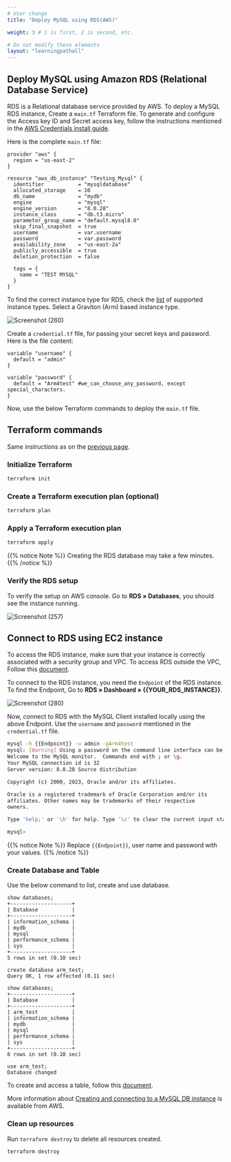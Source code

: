 ```yaml
---
# User change
title: "Deploy MySQL using RDS(AWS)"

weight: 3 # 1 is first, 2 is second, etc.

# Do not modify these elements
layout: "learningpathall"
---
```


## Deploy MySQL using Amazon RDS (Relational Database Service)

RDS is a Relational database service provided by AWS. To deploy a MySQL RDS instance, Create a `main.tf` Terraform file.
To generate and configure the Access key ID and Secret access key, follow the instructions mentioned in the [AWS Credentials install guide](/install-guides/aws_access_keys/).

Here is the complete `main.tf` file:

```console
provider "aws" {
  region = "us-east-2"
}

resource "aws_db_instance" "Testing_Mysql" {
  identifier           = "mysqldatabase"
  allocated_storage    = 10
  db_name              = "mydb"
  engine               = "mysql"
  engine_version       = "8.0.28"
  instance_class       = "db.t3.micro"
  parameter_group_name = "default.mysql8.0"
  skip_final_snapshot  = true
  username             = var.username
  password             = var.password
  availability_zone    = "us-east-2a"
  publicly_accessible  = true
  deletion_protection  = false

  tags = {
    name = "TEST MYSQL"
  }
}
``` 

To find the correct instance type for RDS, check the [list](https://aws.amazon.com/rds/mysql/instance-types/) of supported instance types. Select a Graviton (Arm) based instance type.

![Screenshot (260)](https://user-images.githubusercontent.com/92315883/209249327-3755d7ef-581b-456c-a64b-e2167080dd59.png)

Create a `credential.tf` file, for passing your secret keys and password. Here is the file content:

```console
variable "username" {
  default = "admin"
}

variable "password" {
  default = "Arm4test" #we_can_choose_any_password, except special_characters.
}
```

Now, use the below Terraform commands to deploy the `main.tf` file.

## Terraform commands

Same instructions as on the [previous page](/learning-paths/servers-and-cloud-computing/mysql/ec2_deployment#terraform-commands).

### Initialize Terraform

```bash
terraform init
```

### Create a Terraform execution plan (optional)

```bash
terraform plan
```

### Apply a Terraform execution plan

```bash
terraform apply
```      

{{% notice Note %}}
Creating the RDS database may take a few minutes.
{{% /notice %}}

### Verify the RDS setup

To verify the setup on AWS console. Go to **RDS » Databases**, you should see the instance running.  

![Screenshot (257)](https://user-images.githubusercontent.com/92315883/209247626-2df854ca-a781-46b0-aeba-076a23b0c1fb.png)

## Connect to RDS using EC2 instance

To access the RDS instance, make sure that your instance is correctly associated with a security group and VPC. To access RDS outside the VPC, Follow this [document](https://docs.aws.amazon.com/AmazonRDS/latest/UserGuide/CHAP_CommonTasks.Connect.html).

To connect to the RDS instance, you need the `Endpoint` of the RDS instance. To find the Endpoint, Go to **RDS » Dashboard » {{YOUR_RDS_INSTANCE}}**.

![Screenshot (280)](https://user-images.githubusercontent.com/92315883/209741254-55b40b52-1c56-482a-ab48-e33f510a1cf6.png)


Now, connect to RDS with the MySQL Client installed locally using the above Endpoint. Use the `username` and `password` mentioned in the `credential.tf` file.

```bash { output_lines="2-15"}
mysql -h {{Endpoint}} -u admin -pArm4test
mysql: [Warning] Using a password on the command line interface can be insecure.
Welcome to the MySQL monitor.  Commands end with ; or \g.
Your MySQL connection id is 32
Server version: 8.0.28 Source distribution

Copyright (c) 2000, 2023, Oracle and/or its affiliates.

Oracle is a registered trademark of Oracle Corporation and/or its
affiliates. Other names may be trademarks of their respective
owners.

Type 'help;' or '\h' for help. Type '\c' to clear the current input statement.

mysql> 
```
{{% notice Note %}}
Replace `{{Endpoint}}`, user name and password with your values.
{{% /notice %}}


### Create Database and Table
Use the below command to list, create and use database.

```console { output_lines="2-11" }
show databases;
+--------------------+
| Database           |
+--------------------+
| information_schema |
| mydb               |
| mysql              |
| performance_schema |
| sys                |
+--------------------+
5 rows in set (0.10 sec)
```

```console { output_lines="2" }
create database arm_test;
Query OK, 1 row affected (0.11 sec)
```

```console { output_lines="2-12" }
show databases;
+--------------------+
| Database           |
+--------------------+
| arm_test           |
| information_schema |
| mydb               |
| mysql              |
| performance_schema |
| sys                |
+--------------------+
6 rows in set (0.10 sec)
```

```console { output_lines="2" }
use arm_test;
Database changed
```

To create and access a table, follow this [document](/learning-paths/servers-and-cloud-computing/mysql/ec2_deployment#access-database-and-create-table).

More information about [Creating and connecting to a MySQL DB instance](https://docs.aws.amazon.com/AmazonRDS/latest/UserGuide/CHAP_GettingStarted.CreatingConnecting.MySQL.html) is available from AWS.

### Clean up resources

Run `terraform destroy` to delete all resources created.

```console
terraform destroy
```
